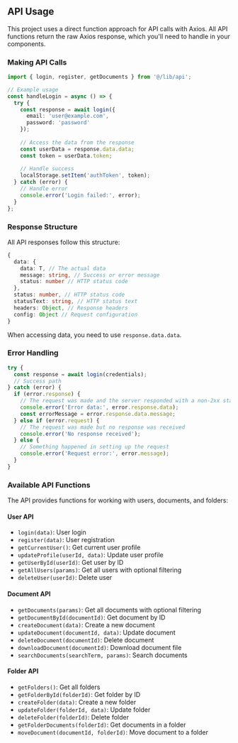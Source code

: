 ## API Usage

This project uses a direct function approach for API calls with Axios. All API functions return the raw Axios response, which you'll need to handle in your components.

### Making API Calls

```typescript
import { login, register, getDocuments } from '@/lib/api';

// Example usage
const handleLogin = async () => {
  try {
    const response = await login({ 
      email: 'user@example.com', 
      password: 'password' 
    });
    
    // Access the data from the response
    const userData = response.data.data; 
    const token = userData.token;
    
    // Handle success
    localStorage.setItem('authToken', token);
  } catch (error) {
    // Handle error
    console.error('Login failed:', error);
  }
};
```

### Response Structure

All API responses follow this structure:
```typescript
{
  data: {
    data: T, // The actual data
    message: string, // Success or error message
    status: number // HTTP status code
  },
  status: number, // HTTP status code
  statusText: string, // HTTP status text
  headers: Object, // Response headers
  config: Object // Request configuration
}
```

When accessing data, you need to use `response.data.data`.

### Error Handling

```typescript
try {
  const response = await login(credentials);
  // Success path
} catch (error) {
  if (error.response) {
    // The request was made and the server responded with a non-2xx status
    console.error('Error data:', error.response.data);
    const errorMessage = error.response.data.message;
  } else if (error.request) {
    // The request was made but no response was received
    console.error('No response received');
  } else {
    // Something happened in setting up the request
    console.error('Request error:', error.message);
  }
}
```

### Available API Functions

The API provides functions for working with users, documents, and folders:

#### User API
- `login(data)`: User login
- `register(data)`: User registration
- `getCurrentUser()`: Get current user profile
- `updateProfile(userId, data)`: Update user profile
- `getUserById(userId)`: Get user by ID
- `getAllUsers(params)`: Get all users with optional filtering
- `deleteUser(userId)`: Delete user

#### Document API
- `getDocuments(params)`: Get all documents with optional filtering
- `getDocumentById(documentId)`: Get document by ID
- `createDocument(data)`: Create a new document
- `updateDocument(documentId, data)`: Update document
- `deleteDocument(documentId)`: Delete document
- `downloadDocument(documentId)`: Download document file
- `searchDocuments(searchTerm, params)`: Search documents

#### Folder API
- `getFolders()`: Get all folders
- `getFolderById(folderId)`: Get folder by ID
- `createFolder(data)`: Create a new folder
- `updateFolder(folderId, data)`: Update folder
- `deleteFolder(folderId)`: Delete folder
- `getFolderDocuments(folderId)`: Get documents in a folder
- `moveDocument(documentId, folderId)`: Move document to a folder 